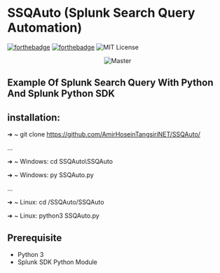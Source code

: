 # SSQAuto (Splunk Search Query Automation)
[![forthebadge](https://forthebadge.com/images/badges/made-with-python.svg)](https://forthebadge.com)
[![forthebadge](https://forthebadge.com/images/badges/built-with-love.svg)](https://forthebadge.com)
![MIT License](https://img.shields.io/static/v1?label=License&message=MIT&color=RED)

<p align="center">
  <img src="Img/SSQAutoVideo.gif" alt="Master">
</p>

## Example Of Splunk Search Query With Python And Splunk Python SDK

## installation:
➜  ~ git clone https://github.com/AmirHoseinTangsiriNET/SSQAuto/

...

➜  ~ Windows: cd SSQAuto\SSQAuto

➜  ~ Windows: py SSQAuto.py

...

➜  ~ Linux: cd /SSQAuto/SSQAuto

➜  ~ Linux: python3 SSQAuto.py

## Prerequisite
* Python 3
* Splunk SDK Python Module
